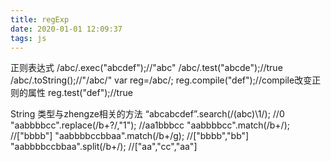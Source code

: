 ```yaml
---
title: regExp
date: 2020-01-01 12:09:37
tags: js
---
```

正则表达式
/abc/.exec("abcdef");//"abc"
/abc/.test("abcde");//true
/abc/.toString();//"/abc/"
var reg=/abc/;
reg.compile("def");//compile改变正则的属性
reg.test("def");//true

String 类型与zhengze相关的方法
“abcabcdef”.search(/(abc)\1/);  //0
"aabbbbcc".replace(/b+?/,"1");   //aa1bbbcc
"aabbbbcc".match(/b+/);    //["bbbb"]
"aabbbbccbbaa".match(/b+/g);    //["bbbb","bb"]
"aabbbbccbbaa".split(/b+/);  //["aa","cc","aa"]
